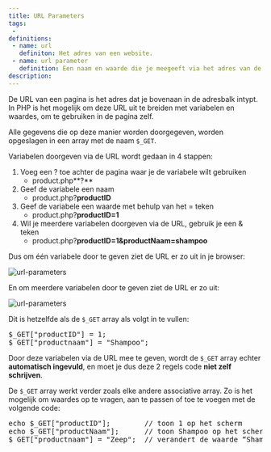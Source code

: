 ```yaml
---
title: URL Parameters
tags: 
 - 
definitions:
 - name: url
   definiton: Het adres van een website.
 - name: url parameter
   definition: Een naam en waarde die je meegeeft via het adres van de webpagina.
description: 
---
```


De URL van een pagina is het adres dat je bovenaan in de adresbalk intypt. In PHP is het mogelijk om deze URL uit te breiden met variabelen en waardes, om te gebruiken in de pagina zelf.

Alle gegevens die op deze manier worden doorgegeven, worden opgeslagen in een array met de naam `$_GET`.

Variabelen doorgeven via de URL wordt gedaan in 4 stappen:

 1. Voeg een ? toe achter de pagina waar je de variabele wilt gebruiken
    - product.php**?**
 2. Geef de variabele een naam
    - product.php?**productID**
 3. Geef de variabele een waarde met behulp van het = teken
    - product.php?**productID=1**
 4. Wil je meerdere variabelen doorgeven via de URL, gebruik je een & teken
    - product.php?**productID=1&productNaam=shampoo**
 
Dus om één variabele door te geven ziet de URL er zo uit in je browser:

<img src="{{ site.baseurl }}/assets/img/url-parameters2.jpg" alt="url-parameters" style="height: auto; max-width: 100%">

En om meerdere variabelen door te geven ziet de URL er zo uit:

<img src="{{ site.baseurl }}/assets/img/url-parameters1.jpg" alt="url-parameters" style="height: auto; max-width: 100%">
 
Dit is hetzelfde als de `$_GET` array als volgt in te vullen:

<pre class="prettyprint linenums">
$_GET["productID"] = 1;
$_GET["productnaam"] = "Shampoo";
</pre>

Door deze variabelen via de URL mee te geven, wordt de `$_GET` array echter **automatisch ingevuld**, en moet je dus deze 2 regels code **niet zelf schrijven**.

De `$_GET` array werkt verder zoals elke andere associative array. Zo is het mogelijk om waardes op te vragen, aan te passen of toe te voegen met de volgende code:

<pre class="prettyprint linenums">
echo $_GET["productID"];		// toon 1 op het scherm
echo $_GET["productNaam"];		// toon Shampoo op het scherm
$_GET["productnaam"] = "Zeep";	// verandert de waarde “Shampoo” in “zeep” in de $_GET array
</pre>
